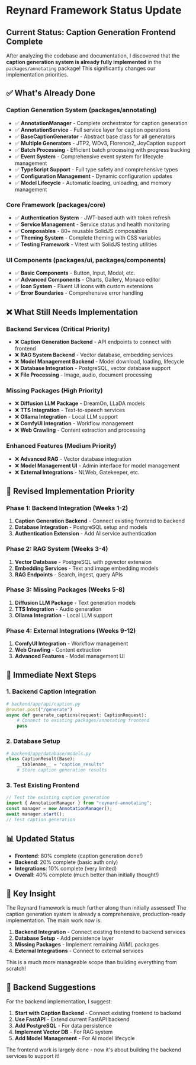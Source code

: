 # Reynard Framework Status Update

## Current Status: Caption Generation Frontend Complete

After analyzing the codebase and documentation, I discovered that the **caption generation system is already fully implemented** in the `packages/annotating` package! This significantly changes our implementation priorities.

## ✅ What's Already Done

### **Caption Generation System** (packages/annotating)

- ✅ **AnnotationManager** - Complete orchestrator for caption generation
- ✅ **AnnotationService** - Full service layer for caption operations
- ✅ **BaseCaptionGenerator** - Abstract base class for all generators
- ✅ **Multiple Generators** - JTP2, WDv3, Florence2, JoyCaption support
- ✅ **Batch Processing** - Efficient batch processing with progress tracking
- ✅ **Event System** - Comprehensive event system for lifecycle management
- ✅ **TypeScript Support** - Full type safety and comprehensive types
- ✅ **Configuration Management** - Dynamic configuration updates
- ✅ **Model Lifecycle** - Automatic loading, unloading, and memory management

### **Core Framework** (packages/core)

- ✅ **Authentication System** - JWT-based auth with token refresh
- ✅ **Service Management** - Service status and health monitoring
- ✅ **Composables** - 80+ reusable SolidJS composables
- ✅ **Theming System** - Complete theming with CSS variables
- ✅ **Testing Framework** - Vitest with SolidJS testing utilities

### **UI Components** (packages/ui, packages/components)

- ✅ **Basic Components** - Button, Input, Modal, etc.
- ✅ **Advanced Components** - Charts, Gallery, Monaco editor
- ✅ **Icon System** - Fluent UI icons with custom extensions
- ✅ **Error Boundaries** - Comprehensive error handling

## ❌ What Still Needs Implementation

### **Backend Services** (Critical Priority)

- ❌ **Caption Generation Backend** - API endpoints to connect with frontend
- ❌ **RAG System Backend** - Vector database, embedding services
- ❌ **Model Management Backend** - Model download, loading, lifecycle
- ❌ **Database Integration** - PostgreSQL, vector database support
- ❌ **File Processing** - Image, audio, document processing

### **Missing Packages** (High Priority)

- ❌ **Diffusion LLM Package** - DreamOn, LLaDA models
- ❌ **TTS Integration** - Text-to-speech services
- ❌ **Ollama Integration** - Local LLM support
- ❌ **ComfyUI Integration** - Workflow management
- ❌ **Web Crawling** - Content extraction and processing

### **Enhanced Features** (Medium Priority)

- ❌ **Advanced RAG** - Vector database integration
- ❌ **Model Management UI** - Admin interface for model management
- ❌ **External Integrations** - NLWeb, Gatekeeper, etc.

## 🎯 Revised Implementation Priority

### **Phase 1: Backend Integration (Weeks 1-2)**

1. **Caption Generation Backend** - Connect existing frontend to backend
2. **Database Integration** - PostgreSQL setup and models
3. **Authentication Extension** - Add AI service authentication

### **Phase 2: RAG System (Weeks 3-4)**

1. **Vector Database** - PostgreSQL with pgvector extension
2. **Embedding Services** - Text and image embedding models
3. **RAG Endpoints** - Search, ingest, query APIs

### **Phase 3: Missing Packages (Weeks 5-8)**

1. **Diffusion LLM Package** - Text generation models
2. **TTS Integration** - Audio generation
3. **Ollama Integration** - Local LLM support

### **Phase 4: External Integrations (Weeks 9-12)**

1. **ComfyUI Integration** - Workflow management
2. **Web Crawling** - Content extraction
3. **Advanced Features** - Model management UI

## 🚀 Immediate Next Steps

### **1. Backend Caption Integration**

```python
# backend/app/api/caption.py
@router.post("/generate")
async def generate_captions(request: CaptionRequest):
    # Connect to existing packages/annotating frontend
    pass
```

### **2. Database Setup**

```python
# backend/app/database/models.py
class CaptionResult(Base):
    __tablename__ = "caption_results"
    # Store caption generation results
```

### **3. Test Existing Frontend**

```typescript
// Test the existing caption generation
import { AnnotationManager } from "reynard-annotating";
const manager = new AnnotationManager();
await manager.start();
// Test caption generation
```

## 📊 Updated Status

- **Frontend**: 80% complete (caption generation done!)
- **Backend**: 20% complete (basic auth only)
- **Integrations**: 10% complete (very limited)
- **Overall**: 40% complete (much better than initially thought!)

## 🎉 Key Insight

The Reynard framework is much further along than initially assessed! The caption generation system is already a comprehensive, production-ready implementation. The main work now is:

1. **Backend Integration** - Connect existing frontend to backend services
2. **Database Setup** - Add persistence layer
3. **Missing Packages** - Implement remaining AI/ML packages
4. **External Integrations** - Connect to external services

This is a much more manageable scope than building everything from scratch!

## 🔧 Backend Suggestions

For the backend implementation, I suggest:

1. **Start with Caption Backend** - Connect existing frontend to backend
2. **Use FastAPI** - Extend current FastAPI backend
3. **Add PostgreSQL** - For data persistence
4. **Implement Vector DB** - For RAG system
5. **Add Model Management** - For AI model lifecycle

The frontend work is largely done - now it's about building the backend services to support it!
